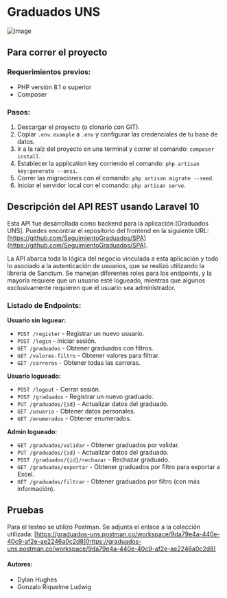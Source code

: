 # Graduados UNS 
![image](https://github.com/user-attachments/assets/13e0bd32-1141-4416-8eb3-9784ec331139)

## Para correr el proyecto
### Requerimientos previos:
- PHP versión 8.1 o superior
- Composer

### Pasos:
1. Descargar el proyecto (o clonarlo con GIT).
2. Copiar `.env.example` a `.env` y configurar las credenciales de tu base de datos.
3. Ir a la raíz del proyecto en una terminal y correr el comando: `composer install`.
4. Establecer la application key corriendo el comando: `php artisan key:generate --ansi`.
5. Correr las migraciones con el comando: `php artisan migrate --seed`.
6. Iniciar el servidor local con el comando: `php artisan serve`.

## Descripción del API REST usando Laravel 10 
Esta API fue desarrollada como backend para la aplicación [Graduados UNS]. Puedes encontrar el repositorio del frontend en la siguiente URL: [https://github.com/SeguimientoGraduados/SPA](https://github.com/SeguimientoGraduados/SPA).

La API abarca toda la lógica del negocio vinculada a esta aplicación y todo lo asociado a la autenticación de usuarios, que se realizó utilizando la libreria de Sanctum. Se manejan diferentes roles para los endpoints, y la mayoría requiere que un usuario esté logueado, mientras que algunos exclusivamente requieren que el usuario sea administrador.

### Listado de Endpoints:

**Usuario sin loguear:**
- `POST /register` - Registrar un nuevo usuario.
- `POST /login` - Iniciar sesión.
- `GET /graduados` - Obtener graduados con filtros.
- `GET /valores-filtro` - Obtener valores para filtrar.
- `GET /carreras` - Obtener todas las carreras.

**Usuario logueado:**
- `POST /logout` - Cerrar sesión.
- `POST /graduados` - Registrar un nuevo graduado.
- `PUT /graduados/{id}` - Actualizar datos del graduado.
- `GET /usuario` - Obtener datos personales.
- `GET /enumerados` - Obtener enumerados.

**Admin logueado:**
- `GET /graduados/validar` - Obtener graduados por validar.
- `PUT /graduados/{id}` - Actualizar datos del graduado.
- `POST /graduados/{id}/rechazar` - Rechazar graduado.
- `GET /graduados/exportar` - Obtener graduados por filtro para exportar a Excel.
- `GET /graduados/filtrar` - Obtener graduados por filtro (con más información).

## Pruebas
Para el testeo se utilizó Postman. Se adjunta el enlace a la colección utilizada: [https://graduados-uns.postman.co/workspace/9da79e4a-440e-40c9-af2e-ae2246a0c2d8](https://graduados-uns.postman.co/workspace/9da79e4a-440e-40c9-af2e-ae2246a0c2d8)

#### Autores: 
- Dylan Hughes 
- Gonzalo Riquelme Ludwig
